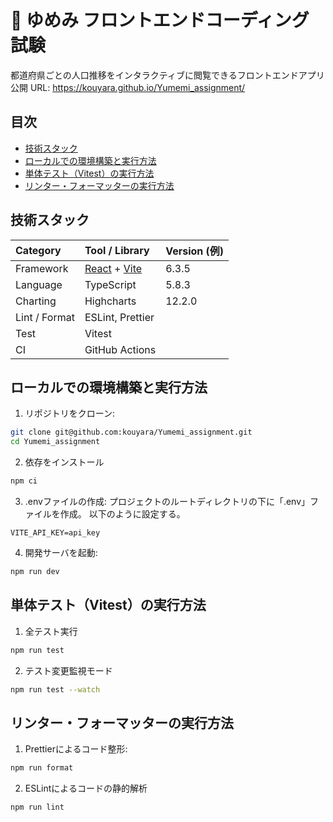 # 🧡 ゆめみ フロントエンドコーディング試験

都道府県ごとの人口推移をインタラクティブに閲覧できるフロントエンドアプリ  
公開 URL: <https://kouyara.github.io/Yumemi_assignment/>

## 目次
- [技術スタック](#技術スタック)
- [ローカルでの環境構築と実行方法](#ローカルでの環境構築と実行方法)
- [単体テスト（Vitest）の実行方法](#単体テストvitestの実行方法)
- [リンター・フォーマッターの実行方法](#リンター・フォーマッターの実行方法)

## 技術スタック
| Category | Tool / Library | Version (例) |
| :-- | :-- | :-- |
| Framework | [React](https://react.dev/) + [Vite](https://vitejs.dev/) | 6.3.5 |
| Language  | TypeScript | 5.8.3 |
| Charting  | Highcharts | 12.2.0 |
| Lint / Format | ESLint, Prettier | |
| Test | Vitest | |
| CI | GitHub Actions | |

## ローカルでの環境構築と実行方法
1. リポジトリをクローン:
  ```bash
  git clone git@github.com:kouyara/Yumemi_assignment.git
  cd Yumemi_assignment
  ```
2. 依存をインストール
  ```bash
  npm ci
  ```
3. .envファイルの作成:
  プロジェクトのルートディレクトリの下に「.env」ファイルを作成。
  以下のように設定する。
  ```
  VITE_API_KEY=api_key
  ```
4. 開発サーバを起動:
  ```bash
  npm run dev
  ```

## 単体テスト（Vitest）の実行方法
1. 全テスト実行
  ```bash
  npm run test
  ```
2. テスト変更監視モード
  ```bash
  npm run test --watch
  ```

## リンター・フォーマッターの実行方法
1. Prettierによるコード整形:
  ```bash
  npm run format
  ```
2. ESLintによるコードの静的解析
  ```bash
  npm run lint
  ```